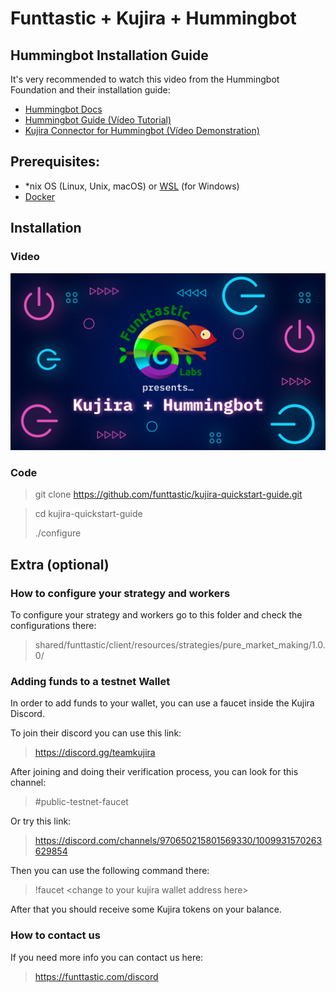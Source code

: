 # Funttastic + Kujira + Hummingbot

## Hummingbot Installation Guide
It's very recommended to watch this video from the Hummingbot Foundation and their installation guide:
- <a href="https://docs.hummingbot.org/installation/" target="_blank">Hummingbot Docs</a>
- <a href="https://www.youtube.com/watch?v=t3Su_F_SY_0" target="_blank">Hummingbot Guide (Vídeo Tutorial)</a>
- <a href="https://www.youtube.com/watch?v=NubBPj3N0RE" target="_blank">Kujira Connector for Hummingbot (Vídeo Demonstration)</a>

## Prerequisites:
- *nix OS (Linux, Unix, macOS) or <a href="https://learn.microsoft.com/en-us/windows/wsl/install" target="_blank">WSL</a> (for Windows)
- <a href="https://docs.docker.com/engine/install/" target="_blank">Docker</a>

## Installation

### Video
<a href="http://www.youtube.com/watch?v=t3Su_F_SY_0" target="_blank">![Video Tutorial](assets/images/Funttastic_Kujira_Hummingbot.png)</a>
### Code

> git clone <a href="https://github.com/funttastic/kujira-quickstart-guide.git" target="_blank">https://github.com/funttastic/kujira-quickstart-guide.git</a>

> cd kujira-quickstart-guide
> 
> ./configure

## Extra (optional)

### How to configure your strategy and workers

To configure your strategy and workers go to this folder and check the configurations there:

> shared/funttastic/client/resources/strategies/pure_market_making/1.0.0/

### Adding funds to a testnet Wallet

In order to add funds to your wallet, you can use a faucet inside the Kujira Discord.

To join their discord you can use this link:

> <a href="https://discord.gg/teamkujira" target="_blank">https://discord.gg/teamkujira</a>

After joining and doing their verification process, you can look for this channel:

> #public-testnet-faucet

Or try this link:

> <a href="https://discord.com/channels/970650215801569330/1009931570263629854" target="_blank">https://discord.com/channels/970650215801569330/1009931570263629854</a>

Then you can use the following command there:

> !faucet &lt;change to your kujira wallet address here&gt;

After that you should receive some Kujira tokens on your balance.

### How to contact us
If you need more info you can contact us here:

> <a href="https://funttastic.com/discord" target="_blank">https://funttastic.com/discord</a>
